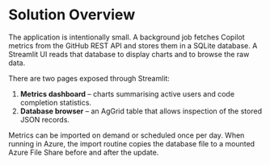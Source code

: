 # Solution Overview

The application is intentionally small. A background job fetches Copilot metrics from the GitHub REST API and stores them in a SQLite database. A Streamlit UI reads that database to display charts and to browse the raw data.

There are two pages exposed through Streamlit:

1. **Metrics dashboard** – charts summarising active users and code completion statistics.
2. **Database browser** – an AgGrid table that allows inspection of the stored JSON records.

Metrics can be imported on demand or scheduled once per day. When running in Azure, the import routine copies the database file to a mounted Azure File Share before and after the update.
